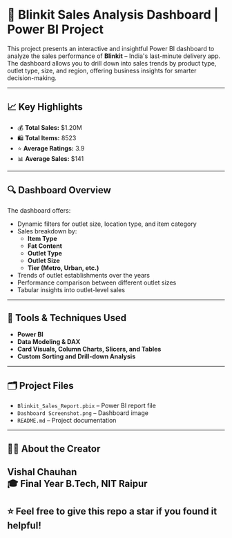 # 🛒 Blinkit Sales Analysis Dashboard | Power BI Project

This project presents an interactive and insightful Power BI dashboard to analyze the sales performance of **Blinkit** – India's last-minute delivery app. The dashboard allows you to drill down into sales trends by product type, outlet type, size, and region, offering business insights for smarter decision-making.

---

## 📈 Key Highlights

- 💰 **Total Sales:** $1.20M  
- 🛍️ **Total Items:** 8523  
- ⭐ **Average Ratings:** 3.9  
- 📊 **Average Sales:** $141  
---

## 🔍 Dashboard Overview

The dashboard offers:
- Dynamic filters for outlet size, location type, and item category
- Sales breakdown by:
  - **Item Type**
  - **Fat Content**
  - **Outlet Type**
  - **Outlet Size**
  - **Tier (Metro, Urban, etc.)**
- Trends of outlet establishments over the years
- Performance comparison between different outlet sizes
- Tabular insights into outlet-level sales

---

## 🧰 Tools & Techniques Used

- **Power BI**  
- **Data Modeling & DAX**  
- **Card Visuals, Column Charts, Slicers, and Tables**  
- **Custom Sorting and Drill-down Analysis**

---

## 🗂️ Project Files

- `Blinkit_Sales_Report.pbix` – Power BI report file  
- `Dashboard Screenshot.png` – Dashboard image  
- `README.md` – Project documentation  

---

## 👨‍💻 About the Creator

**Vishal Chauhan**  
🎓 Final Year B.Tech, NIT Raipur  
---

## ⭐ Feel free to give this repo a star if you found it helpful!

